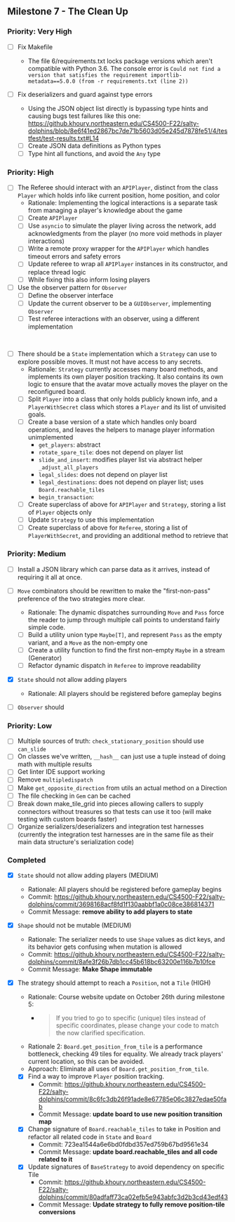 ## Milestone 7 - The Clean Up

### Priority: Very High

- [ ] Fix Makefile
    - The file 6/requirements.txt locks package versions which aren't compatible with
      Python 3.6. The console error
      is `Could not find a version that satisfies the requirement importlib-metadata==5.0.0 (from -r requirements.txt (line 2))`

- [ ] Fix deserializers and guard against type errors
    - Using the JSON object list directly is bypassing type hints and causing bugs test failures like this
      one: https://github.khoury.northeastern.edu/CS4500-F22/salty-dolphins/blob/8e6f41ed2867bc7de71b5603d05e245d7878fe51/4/testfest/test-results.txt#L14
    - [ ] Create JSON data definitions as Python types
    - [ ] Type hint all functions, and avoid the `Any` type

### Priority: High

- [ ] The Referee should interact with an `APIPlayer`, distinct from the class `Player` which holds info like current
  position, home position, and color
    - Rationale: Implementing the logical interactions is a separate task from managing a player's knowledge about the
      game
    - [ ] Create `APIPlayer`
    - [ ] Use `asyncio` to simulate the player living across the network, add acknowledgments from the player (no more
      void methods in player interactions)
    - [ ] Write a remote proxy wrapper for the `APIPlayer` which handles timeout errors and safety errors
    - [ ] Update referee to wrap all `APIPlayer` instances in its constructor, and replace thread logic
    - [ ] While fixing this also inform losing players

- [ ] Use the observer pattern for `Observer`
    - [ ] Define the observer interface
    - [ ] Update the current observer to be a `GUIObserver`, implementing `Observer`
    - [ ] Test referee interactions with an observer, using a different implementation

&nbsp;

- [ ] There should be a `State` implementation which a `Strategy` can use to explore possible moves. It must not have
  access to any secrets.
    - Rationale: `Strategy` currently accesses many board methods, and implements its own player position tracking. It
      also contains its own logic to ensure that the avatar move actually moves the player on the reconfigured board.
    - [ ] Split `Player` into a class that only holds publicly known info, and a `PlayerWithSecret` class which stores
      a `Player` and its list of unvisited goals.
    - [ ] Create a base version of a state which handles only board operations, and leaves the helpers to manage player
      information unimplemented
        - `get_players`: abstract
        - `rotate_spare_tile`: does not depend on player list
        - `slide_and_insert`: modifies player list via abstract helper `_adjust_all_players`
        - `legal_slides`: does not depend on player list
        - `legal_destinations`: does not depend on player list; uses `Board.reachable_tiles`
        - `begin_transaction`:
    - [ ] Create superclass of above for `APIPlayer` and `Strategy`, storing a list of `Player` objects only
    - [ ] Update `Strategy` to use this implementation
    - [ ] Create superclass of above for `Referee`, storing a list of `PlayerWithSecret`, and providing an additional
      method to retrieve that

### Priority: Medium

- [ ] Install a JSON library which can parse data as it arrives, instead of requiring it all at once.

- [ ] `Move` combinators should be rewritten to make the "first-non-pass" preference of the two strategies more clear.
    - Rationale: The dynamic dispatches surrounding `Move` and `Pass` force the reader to jump through multiple call
      points to understand fairly simple code.
    - [ ] Build a utility union type `Maybe[T]`, and represent `Pass` as the empty variant, and a `Move` as the
      non-empty one
    - [ ] Create a utility function to find the first non-empty `Maybe` in a stream (Generator)
    - [ ] Refactor dynamic dispatch in `Referee` to improve readability

- [x] `State` should not allow adding players
    - Rationale: All players should be registered before gameplay begins

- [ ] `Observer` should

### Priority: Low

- [ ] Multiple sources of truth: `check_stationary_position` should use `can_slide`
- [ ] On classes we've written, `__hash__` can just use a tuple instead of doing math with multiple results
- [ ] Get linter IDE support working
- [ ] Remove `multipledispatch`
- [ ] Make `get_opposite_direction` from utils an actual method on a Direction
- [ ] The file checking in `Gem` can be cached
- [ ] Break down make_tile_grid into pieces allowing callers to supply connectors without treasures so that tests can
  use it too (will make testing with custom boards faster)
- [ ] Organize serializers/deserializers and integration test harnesses (currently the integration test harnesses are
  in the same file as their main data structure's serialization code)

### Completed

- [x] `State` should not allow adding players (MEDIUM)
    - Rationale: All players should be registered before gameplay begins
    - Commit: https://github.khoury.northeastern.edu/CS4500-F22/salty-dolphins/commit/3698168acf8fd1f130aabbf1a0c08ce386814371
    - Commit Message: **remove ability to add players to state**

- [x] `Shape` should not be mutable (MEDIUM)
    - Rationale: The serializer needs to use `Shape` values as dict keys, and its behavior gets confusing when mutation
      is allowed
    - Commit: https://github.khoury.northeastern.edu/CS4500-F22/salty-dolphins/commit/8afe3f26b7db1cc45b618bc63200e116b7b10fce
    - Commit Message: **Make Shape immutable**

- [x] The strategy should attempt to reach a `Position`, not a `Tile` (HIGH)
    - Rationale: Course website update on October 26th during milestone 5:
        - > If you tried to go to specific (unique) tiles instead of specific coordinates, please change your code to
          match the now clarified specification.
    - Rationale 2: `Board.get_position_from_tile` is a performance bottleneck, checking 49
      tiles for equality. We already track players' current location, so this can be avoided.
    - Approach: Eliminate all uses of `Board.get_position_from_tile`.
    - [x] Find a way to improve `Player` position tracking.
        - Commit: https://github.khoury.northeastern.edu/CS4500-F22/salty-dolphins/commit/8c6fc3db26f91ade8e67785e06c3827edae50fab
        - Commit Message: **update board to use new position transition map**
    - [x] Change signature of `Board.reachable_tiles` to take in Position and refactor all related
      code in `State` and `Board`
        - Commit: 723ea1544a6e6bd0fdbd357ed759b67bd9561e34
        - Commit Message: **update board.reachable_tiles and all code related to it**
    - [x] Update signatures of `BaseStrategy` to avoid dependency on specific Tile
      - Commit: https://github.khoury.northeastern.edu/CS4500-F22/salty-dolphins/commit/80adfaff73ca02efb5e943abfc3d2b3cd43edf43
      - Commit Message: **Update strategy to fully remove position-tile conversions**